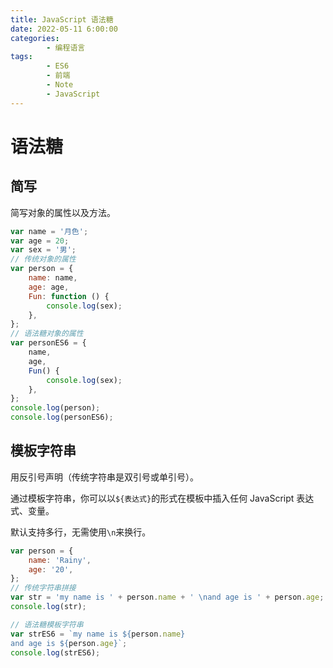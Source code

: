 ```yaml
---
title: JavaScript 语法糖
date: 2022-05-11 6:00:00
categories:
        - 编程语言
tags:
        - ES6
        - 前端
        - Note
        - JavaScript
---
```


# 语法糖

## 简写

简写对象的属性以及方法。

```js
var name = '月色';
var age = 20;
var sex = '男';
// 传统对象的属性
var person = {
	name: name,
	age: age,
	Fun: function () {
		console.log(sex);
	},
};
// 语法糖对象的属性
var personES6 = {
	name,
	age,
	Fun() {
		console.log(sex);
	},
};
console.log(person);
console.log(personES6);
```

## 模板字符串

用反引号声明（传统字符串是双引号或单引号）。

通过模板字符串，你可以以`${表达式}`的形式在模板中插入任何 JavaScript 表达式、变量。

默认支持多行，无需使用`\n`来换行。

```js
var person = {
	name: 'Rainy',
	age: '20',
};
// 传统字符串拼接
var str = 'my name is ' + person.name + ' \nand age is ' + person.age;
console.log(str);

// 语法糖模板字符串
var strES6 = `my name is ${person.name} 
and age is ${person.age}`;
console.log(strES6);
```
